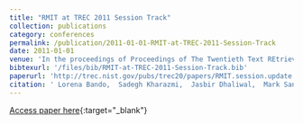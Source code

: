 ```yaml
---
title: "RMIT at TREC 2011 Session Track"
collection: publications
category: conferences
permalink: /publication/2011-01-01-RMIT-at-TREC-2011-Session-Track
date: 2011-01-01
venue: 'In the proceedings of Proceedings of The Twentieth Text REtrieval Conference, TREC 2011, Gaithersburg, Maryland, USA, November 15-18, 2011'
bibtexurl: '/files/bib/RMIT-at-TREC-2011-Session-Track.bib'
paperurl: 'http://trec.nist.gov/pubs/trec20/papers/RMIT.session.update.pdf'
citation: ' Lorena Bando,  Sadegh Kharazmi,  Jasbir Dhaliwal,  Mark Sanderson,  Falk Scholer,  Sargol Sadeghi,  Fahad Alahmari, &quot;RMIT at TREC 2011 Session Track.&quot; In the proceedings of Proceedings of The Twentieth Text REtrieval Conference, TREC 2011, Gaithersburg, Maryland, USA, November 15-18, 2011, 2011.'
---
```

[Access paper here](http://trec.nist.gov/pubs/trec20/papers/RMIT.session.update.pdf){:target="_blank"}
